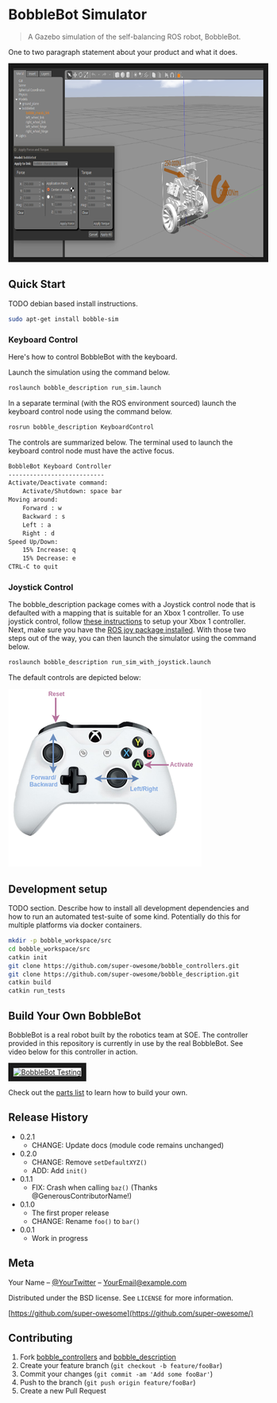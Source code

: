 # BobbleBot Simulator
> A Gazebo simulation of the self-balancing ROS robot, BobbleBot.

One to two paragraph statement about your product and what it does.

<a href="http://www.youtube.com/watch?feature=player_embedded&v=hS7kfhN-8V8" 
target="_blank"><img src="imgs/BobbleBotGazebo.png" 
alt="BobbleBot Simulation" width="840" height="380" border="10" /></a>


## Quick Start

TODO debian based install instructions.

```sh
sudo apt-get install bobble-sim
```

### Keyboard Control
Here's how to control BobbleBot with the keyboard.

Launch the simulation using the command below.
```sh
roslaunch bobble_description run_sim.launch
```

In a separate terminal (with the ROS environment sourced) launch the keyboard control node using the 
command below.
```sh
rosrun bobble_description KeyboardControl
```

The controls are summarized below. The terminal used to launch the keyboard control node must 
have the active focus.
```sh
BobbleBot Keyboard Controller
---------------------------
Activate/Deactivate command:
    Activate/Shutdown: space bar
Moving around:
    Forward : w
    Backward : s
    Left : a
    Right : d
Speed Up/Down: 
    15% Increase: q
    15% Decrease: e
CTRL-C to quit
```

### Joystick Control
The bobble_description package comes with a Joystick control node that is defaulted with a mapping 
that is suitable for an Xbox 1 controller. To use joystick control, follow 
[these instructions](https://www.maketecheasier.com/set-up-xbox-one-controller-ubuntu/) 
to setup your Xbox 1 controller. Next, make sure you have the [ROS joy package installed](http://wiki.ros.org/joy). 
With those two steps out of the way, you can then launch the simulator using the command below.

```sh
roslaunch bobble_description run_sim_with_joystick.launch
```

The default controls are depicted below:

![Joystick Controls](imgs/JoystickControls.png)


## Development setup

TODO section.
Describe how to install all development dependencies and how to run an automated test-suite of some kind. 
Potentially do this for multiple platforms via docker containers.

```sh
mkdir -p bobble_workspace/src
cd bobble_workspace/src
catkin init
git clone https://github.com/super-owesome/bobble_controllers.git
git clone https://github.com/super-owesome/bobble_description.git
catkin build
catkin run_tests
```

## Build Your Own BobbleBot
BobbleBot is a real robot built by the robotics team at SOE. The controller provided in 
this repository is currently in use by the real BobbleBot. See video below for this 
controller in action. 

<a href="http://www.youtube.com/watch?feature=player_embedded&v=bg6ksWbVXSk&t" 
target="_blank"><img src="http://img.youtube.com/vi/bg6ksWbVXSk&t/0.jpg" 
alt="BobbleBot Testing" width="840" height="380" border="10" /></a>

Check out the [parts list](https://soe/bobble-parts) to learn how to build your own.

## Release History

* 0.2.1
    * CHANGE: Update docs (module code remains unchanged)
* 0.2.0
    * CHANGE: Remove `setDefaultXYZ()`
    * ADD: Add `init()`
* 0.1.1
    * FIX: Crash when calling `baz()` (Thanks @GenerousContributorName!)
* 0.1.0
    * The first proper release
    * CHANGE: Rename `foo()` to `bar()`
* 0.0.1
    * Work in progress

## Meta

Your Name – [@YourTwitter](https://twitter.com/dbader_org) – YourEmail@example.com

Distributed under the BSD license. See ``LICENSE`` for more information.

[https://github.com/super-owesome](https://github.com/super-owesome/)

## Contributing

1. Fork [bobble_controllers](<https://github.com/super-owesome/bobble_controllers/fork>) and [bobble_description](<https://github.com/super-owesome/bobble_description/fork>)
2. Create your feature branch (`git checkout -b feature/fooBar`)
3. Commit your changes (`git commit -am 'Add some fooBar'`)
4. Push to the branch (`git push origin feature/fooBar`)
5. Create a new Pull Request

<!-- Markdown link & img dfn's -->
[wiki]: https://github.com/super-owesome/bobble_controllers/wiki
